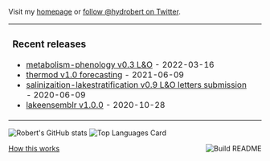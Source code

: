 Visit my [homepage](www.robert-ladwig.com) or [follow @hydrobert on Twitter](https://twitter.com/hydrobert).

<table><tr><td valign="top">

### Recent releases
<!-- recent_releases starts -->
* [metabolism-phenology v0.3 L&O](https://github.com/LimnoDataScience/metabolism_phenology/releases/tag/v0.3) - 2022-03-16
* [thermod v1.0 forecasting](https://github.com/robertladwig/thermod/releases/tag/v1.0) - 2021-06-09
* [salinizaition-lakestratification v0.9 L&O letters submission](https://github.com/robertladwig/salinization_lakestratification/releases/tag/v0.9) - 2020-06-09
* [lakeensemblr v1.0.0](https://github.com/aemon-j/LakeEnsemblR/releases/tag/v1.0.0) - 2020-10-28
<!-- recent_releases ends -->
</td><td valign="top">

  </td></tr></table>
  
![Robert's GitHub stats](https://github-readme-stats.vercel.app/api?username=robertladwig&show_icons=true&theme=merko)
![Top Languages Card](https://github-readme-stats.vercel.app/api/top-langs/?username=robertladwig&layout=compact&theme=merko)


<a href="https://github.com/simonw/simonw/actions"><img src="https://github.com/simonw/simonw/workflows/Build%20README/badge.svg" align="right" alt="Build README"></a> <a href="https://simonwillison.net/2020/Jul/10/self-updating-profile-readme/">How this works</a>
<!--
**robertladwig/robertladwig** is a ✨ _special_ ✨ repository because its `README.md` (this file) appears on your GitHub profile.

Here are some ideas to get you started:

- 🔭 I’m currently working on ...
- 🌱 I’m currently learning ...
- 👯 I’m looking to collaborate on ...
- 🤔 I’m looking for help with ...
- 💬 Ask me about ...
- 📫 How to reach me: ...
- 😄 Pronouns: ...
- ⚡ Fun fact: ...
-->
